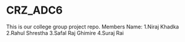 # CRZ_ADC6
This is our college group project repo.
Members Name:
1.Niraj Khadka
2.Rahul Shrestha
3.Safal Raj Ghimire
4.Suraj Rai